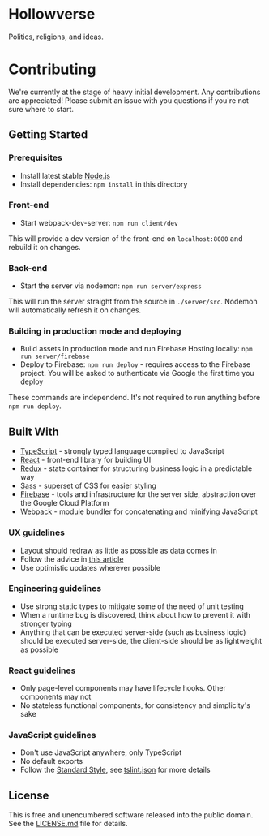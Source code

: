 # Hollowverse

Politics, religions, and ideas.

# Contributing

We're currently at the stage of heavy initial development. Any contributions are appreciated!
Please submit an issue with you questions if you're not sure where to start.

## Getting Started

### Prerequisites

* Install latest stable [Node.js](https://nodejs.org/en/)
* Install dependencies: `npm install` in this directory

### Front-end

* Start webpack-dev-server: `npm run client/dev`

This will provide a dev version of the front-end on `localhost:8080` and rebuild it on changes.

### Back-end

* Start the server via nodemon: `npm run server/express`

This will run the server straight from the source in `./server/src`. Nodemon will automatically refresh it on changes.

### Building in production mode and deploying

* Build assets in production mode and run Firebase Hosting locally: `npm run server/firebase`
* Deploy to Firebase: `npm run deploy` - requires access to the Firebase project. You will be asked to authenticate via Google the first time you deploy

These commands are independend. It's not required to run anything before `npm run deploy`.

## Built With

* [TypeScript](https://www.typescriptlang.org/) - strongly typed language compiled to JavaScript
* [React](https://facebook.github.io/react/) - front-end library for building UI
* [Redux](http://redux.js.org/) - state container for structuring business logic in a predictable way
* [Sass](http://sass-lang.com/) - superset of CSS for easier styling
* [Firebase](https://firebase.google.com/) - tools and infrastructure for the server side, abstraction over the Google Cloud Platform
* [Webpack](https://webpack.github.io/) - module bundler for concatenating and minifying JavaScript

### UX guidelines

* Layout should redraw as little as possible as data comes in
* Follow the advice in [this article](https://goo.gl/1V7aJw)
* Use optimistic updates wherever possible

### Engineering guidelines

* Use strong static types to mitigate some of the need of unit testing
* When a runtime bug is discovered, think about how to prevent it with stronger typing
* Anything that can be executed server-side (such as business logic) should be executed server-side,
the client-side should be as lightweight as possible

### React guidelines

* Only page-level components may have lifecycle hooks. Other components may not
* No stateless functional components, for consistency and simplicity's sake

### JavaScript guidelines

* Don't use JavaScript anywhere, only TypeScript
* No default exports
* Follow the [Standard Style](https://github.com/blakeembrey/tslint-config-standard), see [tslint.json](./tslint.json) for more details

## License

This is free and unencumbered software released into the public domain. See the [LICENSE.md](./LICENSE.md) file for details.
